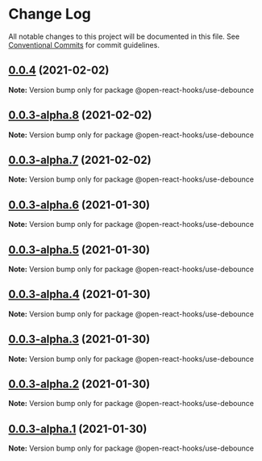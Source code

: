 # Change Log

All notable changes to this project will be documented in this file.
See [Conventional Commits](https://conventionalcommits.org) for commit guidelines.

## [0.0.4](https://github.com/wootsbot/open-react-hooks/compare/@open-react-hooks/use-debounce@0.0.3-alpha.8...@open-react-hooks/use-debounce@0.0.4) (2021-02-02)

**Note:** Version bump only for package @open-react-hooks/use-debounce





## [0.0.3-alpha.8](https://github.com/wootsbot/open-react-hooks/compare/@open-react-hooks/use-debounce@0.0.3-alpha.7...@open-react-hooks/use-debounce@0.0.3-alpha.8) (2021-02-02)

**Note:** Version bump only for package @open-react-hooks/use-debounce





## [0.0.3-alpha.7](https://github.com/wootsbot/open-react-hooks/compare/@open-react-hooks/use-debounce@0.0.3-alpha.6...@open-react-hooks/use-debounce@0.0.3-alpha.7) (2021-02-02)

**Note:** Version bump only for package @open-react-hooks/use-debounce





## [0.0.3-alpha.6](https://github.com/wootsbot/open-react-hooks/compare/@open-react-hooks/use-debounce@0.0.3-alpha.5...@open-react-hooks/use-debounce@0.0.3-alpha.6) (2021-01-30)

**Note:** Version bump only for package @open-react-hooks/use-debounce





## [0.0.3-alpha.5](https://github.com/wootsbot/open-react-hooks/compare/@open-react-hooks/use-debounce@0.0.3-alpha.4...@open-react-hooks/use-debounce@0.0.3-alpha.5) (2021-01-30)

**Note:** Version bump only for package @open-react-hooks/use-debounce





## [0.0.3-alpha.4](https://github.com/wootsbot/open-react-hooks/compare/@open-react-hooks/use-debounce@0.0.3-alpha.3...@open-react-hooks/use-debounce@0.0.3-alpha.4) (2021-01-30)

**Note:** Version bump only for package @open-react-hooks/use-debounce





## [0.0.3-alpha.3](https://github.com/wootsbot/open-react-hooks/compare/@open-react-hooks/use-debounce@0.0.3-alpha.2...@open-react-hooks/use-debounce@0.0.3-alpha.3) (2021-01-30)

**Note:** Version bump only for package @open-react-hooks/use-debounce





## [0.0.3-alpha.2](https://github.com/wootsbot/open-react-hooks/compare/@open-react-hooks/use-debounce@0.0.3-alpha.1...@open-react-hooks/use-debounce@0.0.3-alpha.2) (2021-01-30)

**Note:** Version bump only for package @open-react-hooks/use-debounce





## [0.0.3-alpha.1](https://github.com/wootsbot/open-react-hooks/compare/@open-react-hooks/use-debounce@0.0.3-alpha.0...@open-react-hooks/use-debounce@0.0.3-alpha.1) (2021-01-30)

**Note:** Version bump only for package @open-react-hooks/use-debounce
